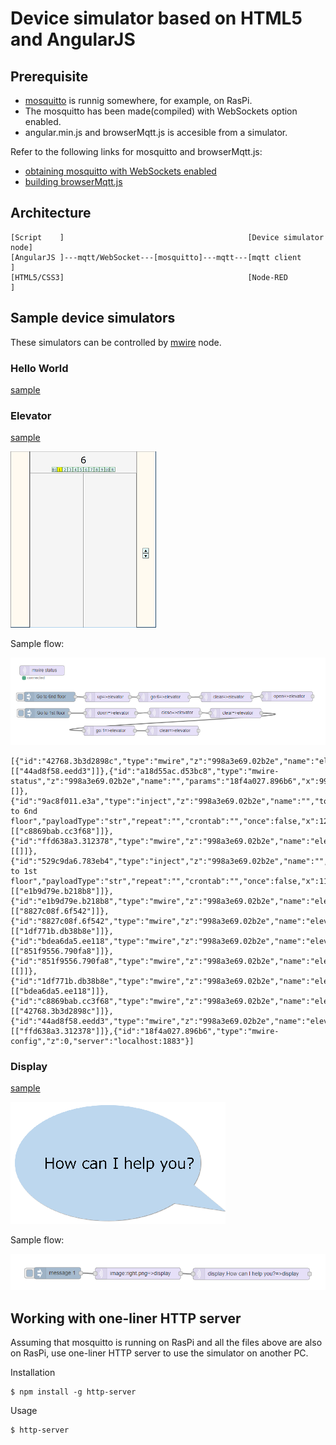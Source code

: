 # Device simulator based on HTML5 and AngularJS

## Prerequisite

- [mosquitto](https://mosquitto.org) is runnig somewhere, for example, on RasPi.
- The mosquitto has been made(compiled) with WebSockets option enabled.
- angular.min.js and browserMqtt.js is accesible from a simulator.

Refer to the following links for mosquitto and browserMqtt.js:
- [obtaining mosquitto with WebSockets enabled](https://xperimentia.com/2015/08/20/installing-mosquitto-mqtt-broker-on-raspberry-pi-with-websockets/)
- [building browserMqtt.js](https://github.com/mqttjs/MQTT.js/)

## Architecture

```
[Script    ]                                         [Device simulator node]  
[AngularJS ]---mqtt/WebSocket---[mosquitto]---mqtt---[mqtt client          ]
[HTML5/CSS3]                                         [Node-RED             ]
```

## Sample device simulators

These simulators can be controlled by [mwire](../mwire) node.

### Hello World

[sample](./index.html)

### Elevator

[sample](./elevator.html)

![elevator](../doc/elevator.png)

Sample flow:

![elevator_control](../doc/elevator_control.png)

```
[{"id":"42768.3b3d2898c","type":"mwire","z":"998a3e69.02b2e","name":"elevator","device":"elevator","command":"go","args":"6","noack":false,"x":481.84722900390625,"y":141.1944580078125,"wires":[["44ad8f58.eedd3"]]},{"id":"a18d55ac.d53bc8","type":"mwire-status","z":"998a3e69.02b2e","name":"","params":"18f4a027.896b6","x":99.83677673339844,"y":58,"wires":[]},{"id":"9ac8f011.e3a","type":"inject","z":"998a3e69.02b2e","name":"","topic":"","payload":"Go to 6nd floor","payloadType":"str","repeat":"","crontab":"","once":false,"x":123.83329772949219,"y":140.1840362548828,"wires":[["c8869bab.cc3f68"]]},{"id":"ffd638a3.312378","type":"mwire","z":"998a3e69.02b2e","name":"elevator","device":"elevator","command":"open","noack":false,"x":867.7916259765625,"y":139.11111450195312,"wires":[[]]},{"id":"529c9da6.783eb4","type":"inject","z":"998a3e69.02b2e","name":"","topic":"","payload":"Go to 1st floor","payloadType":"str","repeat":"","crontab":"","once":false,"x":115.79158020019531,"y":191.11111450195312,"wires":[["e1b9d79e.b218b8"]]},{"id":"e1b9d79e.b218b8","type":"mwire","z":"998a3e69.02b2e","name":"elevator","device":"elevator","command":"down","noack":false,"x":314.79156494140625,"y":191.11111450195312,"wires":[["8827c08f.6f542"]]},{"id":"8827c08f.6f542","type":"mwire","z":"998a3e69.02b2e","name":"elevator","device":"elevator","command":"close","noack":false,"x":515.7915649414062,"y":190.11111450195312,"wires":[["1df771b.db38b8e"]]},{"id":"bdea6da5.ee118","type":"mwire","z":"998a3e69.02b2e","name":"elevator","device":"elevator","command":"go","args":"1","noack":false,"x":310.79156494140625,"y":246.11111450195312,"wires":[["851f9556.790fa8"]]},{"id":"851f9556.790fa8","type":"mwire","z":"998a3e69.02b2e","name":"elevator","device":"elevator","command":"clear","noack":false,"x":509.7916259765625,"y":246.11111450195312,"wires":[[]]},{"id":"1df771b.db38b8e","type":"mwire","z":"998a3e69.02b2e","name":"elevator","device":"elevator","command":"clear","noack":false,"x":706.7916259765625,"y":191.11111450195312,"wires":[["bdea6da5.ee118"]]},{"id":"c8869bab.cc3f68","type":"mwire","z":"998a3e69.02b2e","name":"elevator","device":"elevator","command":"up","args":"","noack":false,"x":305,"y":141,"wires":[["42768.3b3d2898c"]]},{"id":"44ad8f58.eedd3","type":"mwire","z":"998a3e69.02b2e","name":"elevator","device":"elevator","command":"clear","args":"","noack":false,"x":678,"y":141,"wires":[["ffd638a3.312378"]]},{"id":"18f4a027.896b6","type":"mwire-config","z":0,"server":"localhost:1883"}]
```

### Display

[sample](./display.html)

![elevator](../doc/display.png)

Sample flow:

![display_control](../doc/display_control.png)

## Working with one-liner HTTP server

Assuming that mosquitto is running on RasPi and all the files above are also on RasPi, use one-liner HTTP server to use the simulator on another PC.

Installation
```
$ npm install -g http-server
```

Usage
```
$ http-server
```
